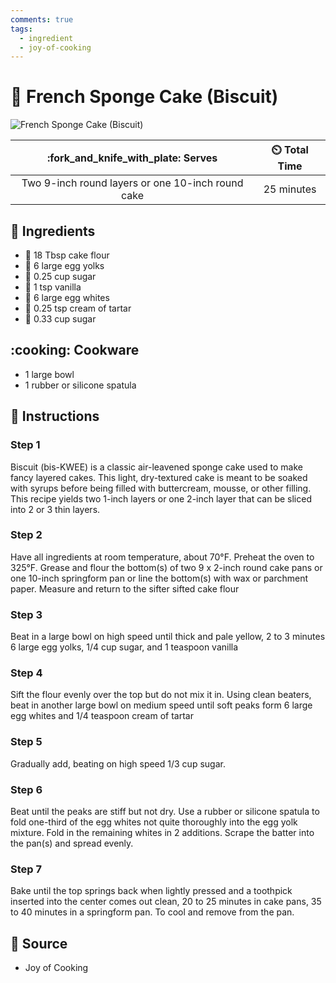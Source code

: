 ```yaml
---
comments: true
tags:
  - ingredient
  - joy-of-cooking
---
```

# :cake: French Sponge Cake (Biscuit)

![French Sponge Cake (Biscuit)](../assets/images/french-sponge-cake-(biscuit).jpg)

| :fork_and_knife_with_plate: Serves | :timer_clock: Total Time |
|:----------------------------------:|:-----------------------: |
| Two 9-inch round layers or one 10-inch round cake | 25 minutes |

## :salt: Ingredients

- :ear_of_rice: 18 Tbsp cake flour
- :egg: 6 large egg yolks
- :candy: 0.25 cup sugar
- :icecream: 1 tsp vanilla
- :egg: 6 large egg whites
- :rice: 0.25 tsp cream of tartar
- :candy: 0.33 cup sugar

## :cooking: Cookware

- 1 large bowl
- 1 rubber or silicone spatula

## :pencil: Instructions

### Step 1

Biscuit (bis-KWEE) is a classic air-leavened sponge cake used to make fancy layered cakes. This light, dry-textured cake
is meant to be soaked with syrups before being filled with buttercream, mousse, or other filling. This recipe yields two
1-inch layers or one 2-inch layer that can be sliced into 2 or 3 thin layers.

### Step 2

Have all ingredients at room temperature, about 70°F. Preheat the oven to 325°F. Grease and flour the bottom(s) of two
9 x 2-inch round cake pans or one 10-inch springform pan or line the bottom(s) with wax or parchment paper. Measure and
return to the sifter sifted cake flour

### Step 3

Beat in a large bowl on high speed until thick and pale yellow, 2 to 3 minutes 6 large egg yolks, 1/4 cup sugar, and 1
teaspoon vanilla

### Step 4

Sift the flour evenly over the top but do not mix it in. Using clean beaters, beat in another large bowl on medium speed
until soft peaks form 6 large egg whites and 1/4 teaspoon cream of tartar

### Step 5

Gradually add, beating on high speed 1/3 cup sugar.

### Step 6

Beat until the peaks are stiff but not dry. Use a rubber or silicone spatula to fold one-third of the egg whites not
quite thoroughly into the egg yolk mixture. Fold in the remaining whites in 2 additions. Scrape the batter into the
pan(s) and spread evenly.

### Step 7

Bake until the top springs back when lightly pressed and a toothpick inserted into the center comes out clean, 20 to 25
minutes in cake pans, 35 to 40 minutes in a springform pan. To cool and remove from the pan.

## :link: Source

- Joy of Cooking
